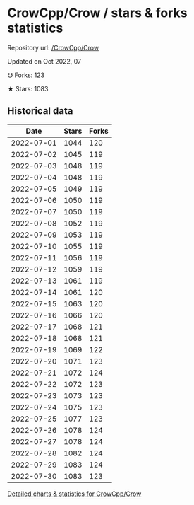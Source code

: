 # CrowCpp/Crow / stars & forks statistics

Repository url: [/CrowCpp/Crow](https://github.com/CrowCpp/Crow)

Updated on Oct 2022, 07

☋ Forks: 123

★ Stars: 1083

## Historical data
| Date | Stars | Forks |
|------|-------|-------|
| 2022-07-01 | 1044 | 120 | 
| 2022-07-02 | 1045 | 119 | 
| 2022-07-03 | 1048 | 119 | 
| 2022-07-04 | 1048 | 119 | 
| 2022-07-05 | 1049 | 119 | 
| 2022-07-06 | 1050 | 119 | 
| 2022-07-07 | 1050 | 119 | 
| 2022-07-08 | 1052 | 119 | 
| 2022-07-09 | 1053 | 119 | 
| 2022-07-10 | 1055 | 119 | 
| 2022-07-11 | 1056 | 119 | 
| 2022-07-12 | 1059 | 119 | 
| 2022-07-13 | 1061 | 119 | 
| 2022-07-14 | 1061 | 120 | 
| 2022-07-15 | 1063 | 120 | 
| 2022-07-16 | 1066 | 120 | 
| 2022-07-17 | 1068 | 121 | 
| 2022-07-18 | 1068 | 121 | 
| 2022-07-19 | 1069 | 122 | 
| 2022-07-20 | 1071 | 123 | 
| 2022-07-21 | 1072 | 124 | 
| 2022-07-22 | 1072 | 123 | 
| 2022-07-23 | 1073 | 123 | 
| 2022-07-24 | 1075 | 123 | 
| 2022-07-25 | 1077 | 123 | 
| 2022-07-26 | 1078 | 124 | 
| 2022-07-27 | 1078 | 124 | 
| 2022-07-28 | 1082 | 124 | 
| 2022-07-29 | 1083 | 124 | 
| 2022-07-30 | 1083 | 123 | 


[Detailed charts & statistics for CrowCpp/Crow](https://reviewgithub.com/rep/CrowCpp/Crow)
